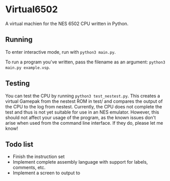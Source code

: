 # Virtual6502
A virtual machien for the NES 6502 CPU written in Python.

## Running
To enter interactive mode, run with `python3 main.py`.

To run a program you've written, pass the filename as an argument: `python3 main.py example.vsp`.

## Testing
You can test the CPU by running `python3 test_nestest.py`. This creates
a virtual Gamepak from the nestest ROM in test/ and compares the output
of the CPU to the log from nestest. Currently, the CPU does not complete
the test and thus is not yet suitable for use in an NES emulator. However, 
this should not affect your usage of the program, as the known issues don't
arise when used from the command line interface. 
If they do, please let me know!

## Todo list
* Finish the instruction set
* Implement complete assembly language with support for labels, comments, etc.
* Implement a screen to output to
